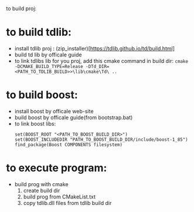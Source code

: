 to build proj:

# to build tdlib:
- install tdlib proj : (zip_installer)[https://tdlib.github.io/td/build.html]
- build td lib by officale guide
- to link tdlibs lib for you proj, add this cmake command in build dir: `cmake -DCMAKE_BUILD_TYPE=Release -DTd_DIR=<PATH_TO_TDLIB_BUILD>>\lib\cmake\Td\ ..`

# to build boost:
- install boost by officale web-site
- build boost by officale guide(from bootstrap.bat)
- to link boost libs:
    ```
    set(BOOST_ROOT "<PATH_TO_BOOST_BUILD_DIR>")
    set(BOOST_INCLUDEDIR "PATH_TO_BOOST_BUILD_DIR/include/boost-1_85")
    find_package(Boost COMPONENTS filesystem)
    ```
# to execute program:
  - build prog with cmake
    1. create build dir
    2. build prog from CMakeList.txt
    3. copy tdlib.dll files from tdlib build dir